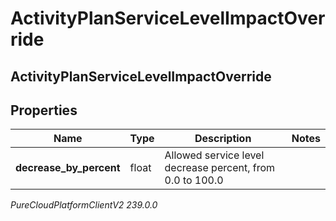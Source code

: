 # ActivityPlanServiceLevelImpactOverride

## ActivityPlanServiceLevelImpactOverride

## Properties

|Name | Type | Description | Notes|
|------------ | ------------- | ------------- | -------------|
| **decrease_by_percent** | float | Allowed service level decrease percent, from 0.0 to 100.0 | |



_PureCloudPlatformClientV2 239.0.0_

